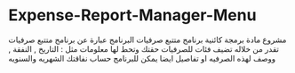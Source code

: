 # Expense-Report-Manager-Menu
مشروع مادة برمجة كائنية برنامج متتبع صرفيات
البرنامج عبارة عن برنامج متتبع صرفيات تقدر من خلاله تضيف فئات للصرفيات حقتك وتحط لها معلومات مثل :
التاريخ , النفقة , ووصف لهذه الصرفيه او تفاصيل 
ايضا يمكن للبرنامج حساب نفاقتك الشهريه والسنويه 
